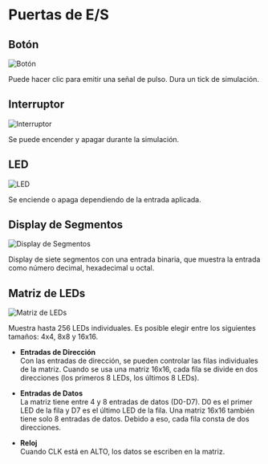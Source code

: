 # Puertas de E/S

## Botón

<div class="rows">

![Botón](assets/help/button.jpg)

<div class="margin-left">

Puede hacer clic para emitir una señal de pulso. Dura un tick de simulación.

</div>
</div>

## Interruptor

<div class="rows">

![Interruptor](assets/help/switch.jpg)

<div class="margin-left">

Se puede encender y apagar durante la simulación.

</div>
</div>

## LED

<div class="rows">

![LED](assets/help/led.jpg)

<div class="margin-left">

Se enciende o apaga dependiendo de la entrada aplicada.

</div>
</div>

## Display de Segmentos

<div class="rows">

![Display de Segmentos](assets/help/segment-display.jpg)

<div class="margin-left">

Display de siete segmentos con una entrada binaria, que muestra la entrada como número decimal, hexadecimal u octal.

</div>
</div>

## Matriz de LEDs

<div class="rows">

![Matriz de LEDs](assets/help/led-matrix.PNG)

<div class="margin-left">

Muestra hasta 256 LEDs individuales. Es posible elegir entre los siguientes tamaños: 4x4, 8x8 y 16x16.

- **Entradas de Dirección**<br>
  Con las entradas de dirección, se pueden controlar las filas individuales de la matriz. Cuando se usa una matriz 16x16, cada fila se divide en dos direcciones (los primeros 8 LEDs, los últimos 8 LEDs).

- **Entradas de Datos**<br>
  La matriz tiene entre 4 y 8 entradas de datos (D0-D7). D0 es el primer LED de la fila y D7 es el último LED de la fila. Una matriz 16x16 también tiene solo 8 entradas de datos. Debido a eso, cada fila consta de dos direcciones.

- **Reloj**<br>
  Cuando CLK está en ALTO, los datos se escriben en la matriz.
</div>
</div>
